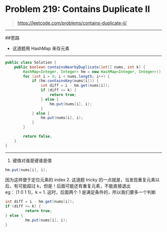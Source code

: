 # Problem 219: Contains Duplicate II


> https://leetcode.com/problems/contains-duplicate-ii/

--------
##思路
* 这道题用 HashMap 来存元素

-------
```java
public class Solution {
    public boolean containsNearbyDuplicate(int[] nums, int k) {
        HashMap<Integer, Integer> hm = new HashMap<Integer, Integer>();
        for (int i = 0; i < nums.length; i++) {
            if (hm.containsKey(nums[i])) {
                int diff = i - hm.get(nums[i]);
                if (diff <= k) {
                    return true;
                } else {
                    hm.put(nums[i], i);
                }
            } else {
                hm.put(nums[i], i);
            }
        }
        
        return false;
    }
}
```
-----
1. 键值对谁是键谁是值
```java
hm.put(nums[i], i);
```
因为这样便于定位元素的 index
2. 这道题 tricky 的一点就是，当发现重复元素以后，有可能超过 k，但是！后面可能还有重复元素，不能直接退出  
eg： [1 0 1 1]，k = 1. 这时，后面两个 1 是满足条件的，所以我们要多一个判断  
```java
int diff = i - hm.get(nums[i]);
if (diff <= k) {
         return true;
} else {
         hm.put(nums[i], i);
}
```















